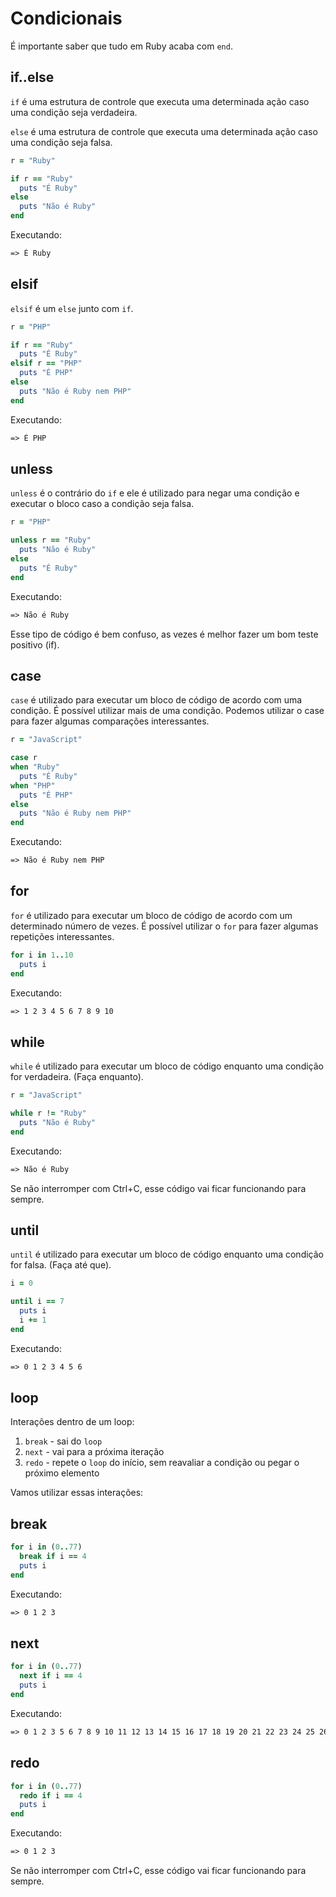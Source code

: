 # Condicionais

É importante saber que tudo em Ruby acaba com `end`.

## if..else

`if` é uma estrutura de controle que executa uma determinada ação caso uma condição seja verdadeira.

`else` é uma estrutura de controle que executa uma determinada ação caso uma condição seja falsa.

```ruby
r = "Ruby"

if r == "Ruby"
  puts "É Ruby"
else
  puts "Não é Ruby"
end
```

Executando:

```txt
=> É Ruby
```

## elsif

`elsif` é um `else` junto com `if`.

```ruby
r = "PHP"

if r == "Ruby"
  puts "É Ruby"
elsif r == "PHP"
  puts "É PHP"
else
  puts "Não é Ruby nem PHP"
end
```

Executando:

```txt
=> É PHP
```

## unless

`unless` é o contrário do `if` e ele é utilizado para negar uma condição e executar o bloco caso a condição seja falsa.

```ruby
r = "PHP"

unless r == "Ruby"
  puts "Não é Ruby"
else
  puts "É Ruby"
end
```

Executando:

```txt
=> Não é Ruby
```

Esse tipo de código é bem confuso, as vezes é melhor fazer um bom teste positivo (if).

## case

`case` é utilizado para executar um bloco de código de acordo com uma condição. É possível utilizar mais de uma condição. Podemos utilizar o case para fazer algumas comparações interessantes.

```ruby
r = "JavaScript"

case r
when "Ruby"
  puts "É Ruby"
when "PHP"
  puts "É PHP"
else
  puts "Não é Ruby nem PHP"
end
```

Executando:

```txt
=> Não é Ruby nem PHP
```

## for

`for` é utilizado para executar um bloco de código de acordo com um determinado número de vezes. É possível utilizar o `for` para fazer algumas repetições interessantes.

```ruby
for i in 1..10
  puts i
end
```

Executando:

```txt
=> 1 2 3 4 5 6 7 8 9 10
```

## while

`while` é utilizado para executar um bloco de código enquanto uma condição for verdadeira. (Faça enquanto).

```ruby
r = "JavaScript"

while r != "Ruby"
  puts "Não é Ruby"
end
```

Executando:

```txt
=> Não é Ruby
```

Se não interromper com Ctrl+C, esse código vai ficar funcionando para sempre.

## until

`until` é utilizado para executar um bloco de código enquanto uma condição for falsa. (Faça até que).

```ruby
i = 0

until i == 7
  puts i
  i += 1
end
```

Executando:

```txt
=> 0 1 2 3 4 5 6
```

## loop

Interações dentro de um loop:

1. `break` - sai do `loop`
2. `next` - vai para a próxima iteração
3. `redo` - repete o `loop` do início, sem reavaliar a condição ou pegar o próximo elemento

Vamos utilizar essas interações:

## break

```ruby
for i in (0..77)
  break if i == 4
  puts i
end
```

Executando:

```txt
=> 0 1 2 3
```

## next

```ruby
for i in (0..77)
  next if i == 4
  puts i
end
```

Executando:

```txt
=> 0 1 2 3 5 6 7 8 9 10 11 12 13 14 15 16 17 18 19 20 21 22 23 24 25 26 27 28 29 30 31 32 33 34 35 36 37 38 39 40 41 42 43 44 45 46 47 48 49 50 51 52 53 54 55 56 57 58 59 60 61 62 63 64 65 66 67 68 69 70 71 72 73 74 75 76 77
```

## redo

```ruby
for i in (0..77)
  redo if i == 4
  puts i
end
```

Executando:

```txt
=> 0 1 2 3
```

Se não interromper com Ctrl+C, esse código vai ficar funcionando para sempre.
